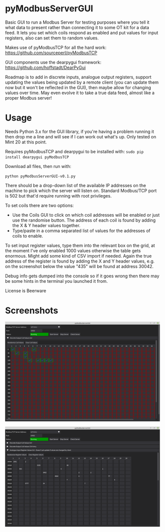 # pyModbusServerGUI
Basic GUI to run a Modbus Server for testing purposes where you tell it what data to present rather than connecting it to some OT kit for a data feed. It lets you set which coils respond as enabled and put values for input registers, also can set them to random values. 

Makes use of pyModbusTCP for all the hard work: https://github.com/sourceperl/pyModbusTCP

GUI components use the dearpygui framework: https://github.com/hoffstadt/DearPyGui

Roadmap is to add in discrete inputs, analogue output registers, support updating the values being updated by a remote client (you can update them now but it won't be reflected in the GUI), then maybe allow for changing values over time. May even evolve it to take a true data feed, almost like a proper Modbus server!


# Usage
Needs Python 3.x for the GUI library, if you're having a problem running it then drop me a line and will see if I can work out what's up. Only tested on Mint 20 at this point. 

Requires pyModbusTCP and dearpygui to be installed with: 
`sudo pip install dearpygui pyModbusTCP`

Download all files, then run with:

`python pyModbusServerGUI-v0.1.py`

There should be a drop-down list of the available IP addresses on the machine to pick which the server will listen on. Standard Modbus/TCP port is 502 but that'd require running with root privileges. 

To set coils there are two options:
 - Use the Coils GUI to click on which coil addresses will be enabled or just use the randomise button. The address of each coil is found by adding the X & Y header values together.
 - Type/paste in a comma separated list of values for the addresses of coils to enable.

To set input register values, type them into the relevant box on the grid, at the moment I've only enabled 1000 values otherwise the table gets enormous. Might add some kind of CSV import if needed. Again the true address of the register is found by adding the X and Y header values, e.g. on the screenshot below the value "435" will be found at address 30042.


Debug info gets dumped into the console so if it goes wrong then there may be some hints in the terminal you launched it from. 

License is Beerware

# Screenshots

![coil setting](https://github.com/unixhead/pyModbusServerGUI/blob/main/ss-coils-GUI.png?raw=true)

![register setting](https://github.com/unixhead/pyModbusServerGUI/blob/main/ss-input-registers.png?raw=true)
